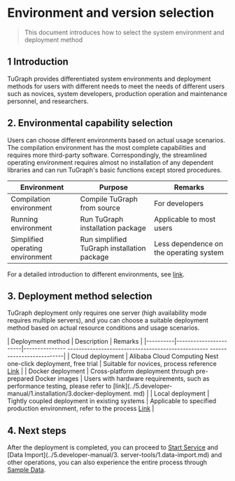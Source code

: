 # Environment and version selection

> This document introduces how to select the system environment and deployment method

## 1 Introduction

TuGraph provides differentiated system environments and deployment methods for users with different needs to meet the needs of different users such as novices, system developers, production operation and maintenance personnel, and researchers.

## 2. Environmental capability selection

Users can choose different environments based on actual usage scenarios. The compilation environment has the most complete capabilities and requires more third-party software. Correspondingly, the streamlined operating environment requires almost no installation of any dependent libraries and can run TuGraph's basic functions except stored procedures.

| Environment                      | Purpose                                     | Remarks                                 |
|----------------------------------|---------------------------------------------|-----------------------------------------|
| Compilation environment          | Compile TuGraph from source                 | For developers                          |
| Running environment              | Run TuGraph installation package            | Applicable to most users                |
| Simplified operating environment | Run simplified TuGraph installation package | Less dependence on the operating system |

For a detailed introduction to different environments, see [link](../5.installation&running/2.environment-mode.md).

## 3. Deployment method selection

TuGraph deployment only requires one server (high availability mode requires multiple servers), and you can choose a suitable deployment method based on actual resource conditions and usage scenarios.

| Deployment method | Description | Remarks |
|----------|-----------------------|--------------- -------------------------------------------------- --------------------------|
| Cloud deployment | Alibaba Cloud Computing Nest one-click deployment, free trial | Suitable for novices, process reference [Link](../5.installation&running/5.cloud-deployment.md) |
| Docker deployment | Cross-platform deployment through pre-prepared Docker images | Users with hardware requirements, such as performance testing, please refer to [link](../5.developer-manual/1.installation/3.docker-deployment. md) |
| Local deployment | Tightly coupled deployment in existing systems | Applicable to specified production environment, refer to the process [Link](../5.installation&running/4.local-package-deployment.md) |

## 4. Next steps

After the deployment is completed, you can proceed to [Start Service](../5.installation&running/7.tugraph-running.md) and [Data Import](../5.developer-manual/3. server-tools/1.data-import.md) and other operations, you can also experience the entire process through [Sample Data](../3.quick-start/2.demo/1.movie.md).